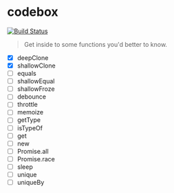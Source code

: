 # codebox

[![Build Status](https://img.shields.io/travis/ThinkBucket/codebox/master.svg?style=flat-square)](https://travis-ci.org/ThinkBucket/codebox)

> Get inside to some functions you'd better to know.

* [x] deepClone
* [x] shallowClone
* [ ] equals
* [ ] shallowEqual
* [ ] shallowFroze
* [ ] debounce
* [ ] throttle
* [ ] memoize
* [ ] getType
* [ ] isTypeOf
* [ ] get
* [ ] new
* [ ] Promise.all
* [ ] Promise.race
* [ ] sleep
* [ ] unique
* [ ] uniqueBy
